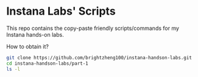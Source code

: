# Instana Labs' Scripts

This repo contains the copy-paste friendly scripts/commands for my Instana hands-on labs.

How to obtain it?

```sh
git clone https://github.com/brightzheng100/instana-handson-labs.git
cd instana-handson-labs/part-1
ls -l
```
